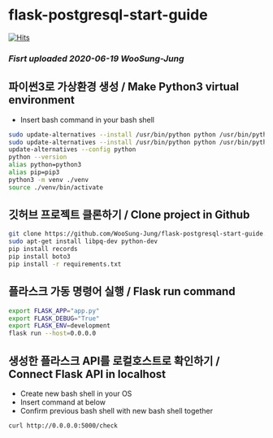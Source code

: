 # flask-postgresql-start-guide
[![Hits](https://hits.seeyoufarm.com/api/count/incr/badge.svg?url=https%3A%2F%2Fgithub.com%2FWooSung-Jung%2Fflask-postgresql-start-guide&count_bg=%2379C83D&title_bg=%23555555&icon=&icon_color=%23E7E7E7&title=hits&edge_flat=false)](https://hits.seeyoufarm.com)
### ***Fisrt uploaded 2020-06-19 WooSung-Jung***

## 파이썬3로 가상환경 생성 / Make Python3 virtual environment
- Insert bash command in your bash shell
```bash
sudo update-alternatives --install /usr/bin/python python /usr/bin/python2.7 1
sudo update-alternatives --install /usr/bin/python python /usr/bin/python3.6 2
update-alternatives --config python
python --version
alias python=python3
alias pip=pip3
python3 -m venv ./venv
source ./venv/bin/activate
```
## 깃허브 프로젝트 클론하기 / Clone project in Github

```bash
git clone https://github.com/WooSung-Jung/flask-postgresql-start-guide.git
sudo apt-get install libpq-dev python-dev
pip install records
pip install boto3
pip install -r requirements.txt
```

## 플라스크 가동 명령어 실행 / Flask run command

```bash
export FLASK_APP="app.py" 
export FLASK_DEBUG="True" 
export FLASK_ENV=development
flask run --host=0.0.0.0
```

## 생성한 플라스크 API를 로컬호스트로 확인하기 / Connect Flask API in localhost
- Create new bash shell in your OS
- Insert command at below
- Confirm previous bash shell with new bash shell together

```bash
curl http://0.0.0.0:5000/check
```
